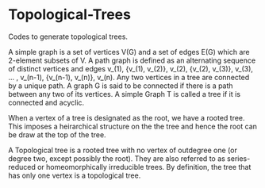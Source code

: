 # Topological-Trees
Codes to generate topological trees.

A simple graph is a set of vertices V(G) and a set of edges E(G) which are 2-element subsets of V. A path graph is defined as an alternating sequence of distinct vertices and edges v_(1), {v_(1), v_(2)}, v_(2), {v_(2), v_(3)}, v_(3), ... , v_(n-1), {v_(n-1), v_(n)}, v_(n). Any two vertices in a tree are connected by a unique path. A graph G is said to be connected if there is a path between any two of its vertices. A simple Graph T is called a tree if it is connected and acyclic.

When a vertex of a tree is designated as the root, we have a rooted tree. This imposes a heirarchical structure on the the tree and hence the root can be draw at the top of the tree.

A Topological tree is a rooted tree with no vertex of outdegree one (or degree two, except possibly the root). They are also referred to as series-reduced or homeomorphically irreducible trees. By definition, the tree that has only one vertex is a topological tree.
